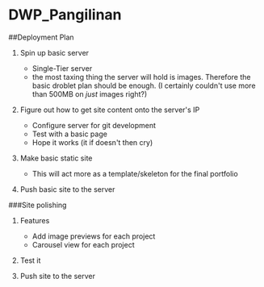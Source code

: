 # DWP_Pangilinan

##Deployment Plan

1. Spin up basic server
	* Single-Tier server
	* the most taxing thing the server will hold is images. Therefore the basic droblet plan should be enough. (I certainly couldn't use more than 500MB on *just* images right?)

2. Figure out how to get site content onto the server's IP
	* Configure server for git development
	* Test with a basic page
	* Hope it works (it if doesn't then cry)

3. Make basic static site
	* This will act more as a template/skeleton for the final portfolio

4. Push basic site to the server

###Site polishing
1. Features
	* Add image previews for each project
	* Carousel view for each project

2. Test it
3. Push site to the server